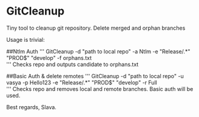 # GitCleanup
Tiny tool to cleanup git repository. Delete merged and orphan branches

Usage is trivial:

##Ntlm Auth
'''
GitCleanup -d "path to local repo" -a Ntlm -e "Release/.*" "PROD$" "develop" -f orphans.txt    
'''
Checks repo and outputs candidate to orphans.txt

##Basic Auth & delete remotes
'''
GitCleanup -d "path to local repo" -u vasya -p Hello123 -e "Release/.*" "PROD$" "develop" -r Full    
'''
Checks repo and removes local and remote branches. Basic auth will be used.

Best regards,
Slava.
